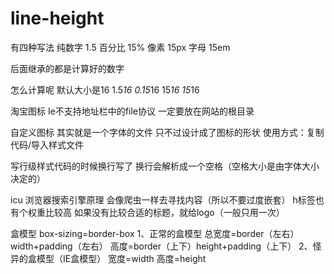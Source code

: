 # line-height


有四种写法
纯数字 1.5
百分比 15%
像素   15px
字母   15em

后面继承的都是计算好的数字


怎么计算呢
默认大小是16
1.5*16
0.15*16
15*16
15*16

淘宝图标
Ie不支持地址栏中的file协议
一定要放在网站的根目录

自定义图标
其实就是一个字体的文件
只不过设计成了图标的形状
使用方式：复制代码/导入样式文件

写行级样式代码的时候换行写了
换行会解析成一个空格（空格大小是由字体大小决定的）


icu
浏览器搜索引擎原理
会像爬虫一样去寻找内容（所以不要过度嵌套）
h标签也有个权重比较高
如果没有比较合适的标题，就给logo（一般只用一次）


盒模型
box-sizing=border-box
1、正常的盒模型 总宽度=border（左右）width+padding（左右）
               高度=border（上下）height+padding（上下）
2、怪异的盒模型（IE盒模型）
                宽度=width
                高度=height

